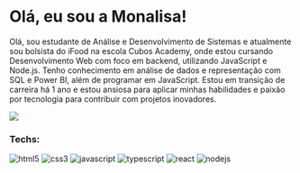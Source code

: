 # Olá, eu sou a Monalisa!


Olá, sou estudante de Análise e Desenvolvimento de Sistemas e atualmente sou bolsista do iFood na escola Cubos Academy, onde estou cursando Desenvolvimento Web com foco em backend, utilizando JavaScript e Node.js. Tenho conhecimento em análise de dados e representação com SQL e Power BI, além de programar em JavaScript. Estou em transição de carreira há 1 ano e estou ansiosa para aplicar minhas habilidades e paixão por tecnologia para contribuir com projetos inovadores.
  </p>

<a href= "https://www.linkedin.com/in/monalisa-brito/"  target="_blank"><img src="https://img.shields.io/badge/-LinkedIn-%230077B5?style=for-the-badge&logo=linkedin&logoColor=white" target="_blank"></a> 

### Techs:

![html5](https://img.shields.io/badge/HTML5-E34F26?style=for-the-badge&logo=html5&logoColor=white)
![css3](https://img.shields.io/badge/CSS3-1572B6?style=for-the-badge&logo=css3&logoColor=white)
![javascript](https://img.shields.io/badge/JavaScript-323330?style=for-the-badge&logo=javascript&logoColor=F7DF1E)
![typescript](https://img.shields.io/badge/TypeScript-007ACC?style=for-the-badge&logo=typescript&logoColor=white)
![react](https://img.shields.io/badge/React-20232A?style=for-the-badge&logo=react&logoColor=61DAFB)
![nodejs](https://img.shields.io/badge/Node%20js-339933?style=for-the-badge&logo=nodedotjs&logoColor=white)



